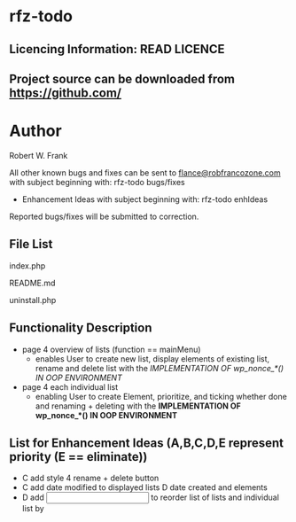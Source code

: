 rfz-todo
==========

Licencing Information: READ LICENCE
----
Project source can be downloaded from https://github.com/
----

Author
==========
Robert W. Frank

All other known bugs and fixes can be sent to flance@robfrancozone.com with subject beginning with: rfz-todo bugs/fixes
*	Enhancement Ideas with subject beginning with: rfz-todo enhIdeas

Reported bugs/fixes will be submitted to correction.

File List
---------

index.php

README.md

uninstall.php


Functionality Description
----------
* page 4 overview of lists (function == mainMenu)
	* enables User to create new list, display elements of existing list, rename and delete list with the <em>IMPLEMENTATION OF wp_nonce_*()
	IN OOP ENVIRONMENT</em>
* page 4 each individual list
	* enabling User to create Element, prioritize, and ticking whether done and renaming + deleting with the **IMPLEMENTATION OF wp_nonce_*()
	IN OOP ENVIRONMENT**

	
List for Enhancement Ideas    (A,B,C,D,E represent priority (E == eliminate))
---------
* C add style 4 rename + delete button
* C add date modified to displayed lists 		D date created and elements
* D add <input > to reorder list of lists and individual list by 